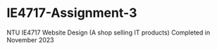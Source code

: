 # IE4717-Assignment-3
NTU IE4717 Website Design (A shop selling IT products)
Completed in November 2023
